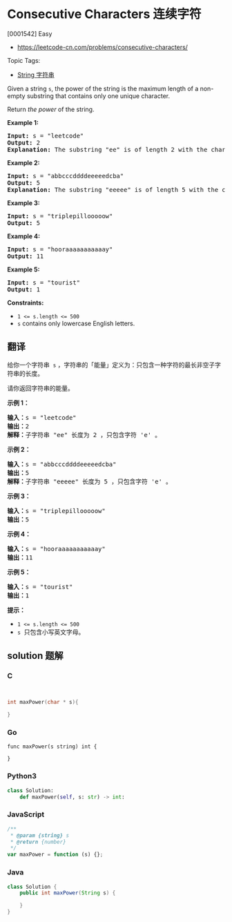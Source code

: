 # Consecutive Characters 连续字符

[0001542] Easy

- https://leetcode-cn.com/problems/consecutive-characters/

Topic Tags:

- [String 字符串](https://leetcode-cn.com/tag/string/)

Given a string `s`, the power of the string is the maximum length of a non-empty substring that contains only one unique character.

Return *the power* of the string.

**Example 1:**

<pre><strong>Input:</strong> s = "leetcode"
<strong>Output:</strong> 2
<strong>Explanation:</strong> The substring "ee" is of length 2 with the character 'e' only.
</pre>

**Example 2:**

<pre><strong>Input:</strong> s = "abbcccddddeeeeedcba"
<strong>Output:</strong> 5
<strong>Explanation:</strong> The substring "eeeee" is of length 5 with the character 'e' only.
</pre>

**Example 3:**

<pre><strong>Input:</strong> s = "triplepillooooow"
<strong>Output:</strong> 5
</pre>

**Example 4:**

<pre><strong>Input:</strong> s = "hooraaaaaaaaaaay"
<strong>Output:</strong> 11
</pre>

**Example 5:**

<pre><strong>Input:</strong> s = "tourist"
<strong>Output:</strong> 1
</pre>

**Constraints:**

- `1 <= s.length <= 500`
- `s` contains only lowercase English letters.

## 翻译

给你一个字符串  `s` ，字符串的「能量」定义为：只包含一种字符的最长非空子字符串的长度。

请你返回字符串的能量。

**示例 1：**

<pre><strong>输入：</strong>s = "leetcode"
<strong>输出：</strong>2
<strong>解释：</strong>子字符串 "ee" 长度为 2 ，只包含字符 'e' 。
</pre>

**示例 2：**

<pre><strong>输入：</strong>s = "abbcccddddeeeeedcba"
<strong>输出：</strong>5
<strong>解释：</strong>子字符串 "eeeee" 长度为 5 ，只包含字符 'e' 。
</pre>

**示例 3：**

<pre><strong>输入：</strong>s = "triplepillooooow"
<strong>输出：</strong>5
</pre>

**示例 4：**

<pre><strong>输入：</strong>s = "hooraaaaaaaaaaay"
<strong>输出：</strong>11
</pre>

**示例 5：**

<pre><strong>输入：</strong>s = "tourist"
<strong>输出：</strong>1
</pre>

**提示：**

- `1 <= s.length <= 500`
- `s`  只包含小写英文字母。

## solution 题解

### C

```c


int maxPower(char * s){

}
```

### Go

```golang
func maxPower(s string) int {

}
```

### Python3

```python
class Solution:
    def maxPower(self, s: str) -> int:
```

### JavaScript

```javascript
/**
 * @param {string} s
 * @return {number}
 */
var maxPower = function (s) {};
```

### Java

```java
class Solution {
    public int maxPower(String s) {

    }
}
```
